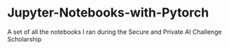# Jupyter-Notebooks-with-Pytorch
A set of all the notebooks I ran during the Secure and Private AI Challenge Scholarship
